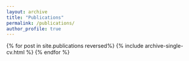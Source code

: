 ```yaml
---
layout: archive
title: "Publications"
permalink: /publications/
author_profile: true
---
```


<!---{% if author.googlescholar %}
  You can also find my articles on <u><a href="{{author.googlescholar}}">my Google Scholar profile</a>.</u>
{% endif %}--->

<!---{% include base_path %}--->

{% for post in site.publications reversed%} {% include archive-single-cv.html %} {% endfor %}

<!---{% for post in site.publications reversed %} {% include archive-single.html %} {% endfor %}--->
